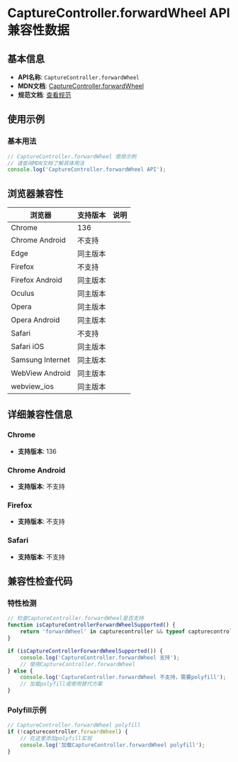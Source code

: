 # CaptureController.forwardWheel API 兼容性数据

## 基本信息

- **API名称**: `CaptureController.forwardWheel`
- **MDN文档**: [CaptureController.forwardWheel](https://developer.mozilla.org/docs/Web/API/CaptureController/forwardWheel)
- **规范文档**: [查看规范](https://w3c.github.io/mediacapture-surface-control/#dom-capturecontroller-forwardwheel)

## 使用示例

### 基本用法

```javascript
// CaptureController.forwardWheel 使用示例
// 请查阅MDN文档了解具体用法
console.log('CaptureController.forwardWheel API');
```

## 浏览器兼容性

| 浏览器 | 支持版本 | 说明 |
|--------|----------|------|
| Chrome | 136 |  |
| Chrome Android | 不支持 |  |
| Edge | 同主版本 |  |
| Firefox | 不支持 |  |
| Firefox Android | 同主版本 |  |
| Oculus | 同主版本 |  |
| Opera | 同主版本 |  |
| Opera Android | 同主版本 |  |
| Safari | 不支持 |  |
| Safari iOS | 同主版本 |  |
| Samsung Internet | 同主版本 |  |
| WebView Android | 同主版本 |  |
| webview_ios | 同主版本 |  |

## 详细兼容性信息

### Chrome

- **支持版本**: 136

### Chrome Android

- **支持版本**: 不支持

### Firefox

- **支持版本**: 不支持

### Safari

- **支持版本**: 不支持

## 兼容性检查代码

### 特性检测

```javascript
// 检查CaptureController.forwardWheel是否支持
function isCaptureControllerForwardWheelSupported() {
    return 'forwardWheel' in capturecontroller && typeof capturecontroller.forwardWheel === 'function';
}

if (isCaptureControllerForwardWheelSupported()) {
    console.log('CaptureController.forwardWheel 支持');
    // 使用CaptureController.forwardWheel
} else {
    console.log('CaptureController.forwardWheel 不支持，需要polyfill');
    // 加载polyfill或使用替代方案
}
```

### Polyfill示例

```javascript
// CaptureController.forwardWheel polyfill
if (!capturecontroller.forwardWheel) {
    // 在这里添加polyfill实现
    console.log('加载CaptureController.forwardWheel polyfill');
}
```

